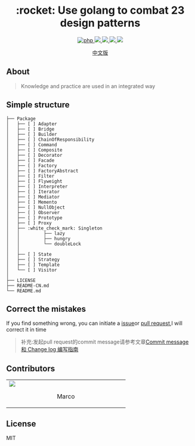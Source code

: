 <h1 align="center">:rocket: Use golang to combat 23 design patterns  </h1>

<p align="center">
<a href="https://github.com/PuShaoWei/designPatterns-go#Simple+structure">
  <img src="https://img.shields.io/badge/php-done-brightgreen.svg" alt="php">
</a>
<a href="https://github.com/PuShaoWei/designPatterns-go">
    <img src="https://img.shields.io/github/issues-pr-raw/designPatterns-go/cdnjs.svg">
</a>
<a href="https://github.com/PuShaoWei/designPatterns-go">
    <img src="https://img.shields.io/codacy/grade/e27821fb6289410b8f58338c7e0bc686.svg">
</a>
<a href="https://github.com/PuShaoWei/designPatterns-go">
    <img src="https://img.shields.io/travis/rust-lang/rust.svg">
</a>
<a href="https://github.com/PuShaoWei/designPatterns-go">
    <img src="https://img.shields.io/github/license/mashape/apistatus.svg">
</a>
</p>
<p align="center"> <a href="./README-CN.md">中文版</a>　<p>

## About

>  Knowledge and practice are used in an integrated way


## Simple structure
```
├── Package
│   ├── [ ] Adapter                 
│   ├── [ ] Bridge
│   ├── [ ] Builder
│   ├── [ ] ChainOfResponsibility
│   ├── [ ] Command
│   ├── [ ] Composite
│   ├── [ ] Decorator
│   ├── [ ] Facade
│   ├── [ ] Factory
│   ├── [ ] FactoryAbstract
│   ├── [ ] Filter
│   ├── [ ] Flyweight
│   ├── [ ] Interpreter
│   ├── [ ] Iterator
│   ├── [ ] Mediator
│   ├── [ ] Memento
│   ├── [ ] NullObject
│   ├── [ ] Observer
│   ├── [ ] Prototype
│   ├── [ ] Proxy
│   ├── :white_check_mark: Singleton
│   │         ├── lazy              
│   │         ├── hungry            
│   │         └── doubleLock        
│   │  
│   ├── [ ] State
│   ├── [ ] Strategy
│   ├── [ ] Template
│   └── [ ] Visitor
│     
├── LICENSE
├── README-CN.md
└── README.md
```

## Correct the mistakes

If you find something wrong, you can initiate a [issue](https://github.com/PuShaoWei/designPatterns-go/issues)or [pull request](https://github.com/PuShaoWei/designPatterns-go/pulls),I will correct it in time

> 补充:发起pull request的commit message请参考文章[Commit message 和 Change log 编写指南](http://www.ruanyifeng.com/blog/2016/01/commit_message_change_log.html)

## Contributors
<table>
    <tbody>
        <tr>
            <td width="20%"><a href="https://github.com/luin"><img src="https://avatars2.githubusercontent.com/u/18391791?v=1" /></a>
            <p align="center">Marco</p>
            </td>
        </tr>
    </tbody>
</table>

## License

MIT
